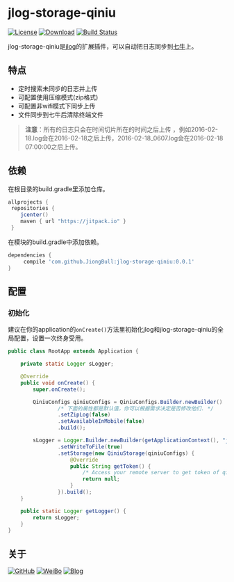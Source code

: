 # jlog-storage-qiniu

[![License](https://img.shields.io/badge/License-Apache%202.0-brightgreen.svg)](https://github.com/JiongBull/jlog-storage-qiniu/blob/master/LICENSE.md)
[![Download](https://jitpack.io/v/JiongBull/jlog-storage-qiniu.svg)](https://jitpack.io/#JiongBull/jlog-storage-qiniu)
[![Build Status](https://travis-ci.org/JiongBull/jlog-storage-qiniu.svg?branch=master)](https://travis-ci.org/JiongBull/jlog-storage-qiniu)

jlog-storage-qiniu是[jlog](https://github.com/JiongBull/jlog)的扩展插件，可以自动把日志同步到[七牛](http://www.qiniu.com)上。

## 特点

* 定时搜索未同步的日志并上传
* 可配置使用压缩模式(zip格式)
* 可配置非wifi模式下同步上传
* 文件同步到七牛后清除终端文件

> **注意**：所有的日志只会在时间切片所在的时间之后上传 ，例如2016-02-18.log会在2016-02-18之后上传，2016-02-18_0607.log会在2016-02-18 07:00:00之后上传。

## 依赖

在根目录的build.gradle里添加仓库。

```groovy
allprojects {
 repositories {
    jcenter()
    maven { url "https://jitpack.io" }
 }
```

在模块的build.gradle中添加依赖。

```groovy
dependencies {
     compile 'com.github.JiongBull:jlog-storage-qiniu:0.0.1'
}
```

## 配置

### 初始化

建议在你的application的`onCreate()`方法里初始化jlog和jlog-storage-qiniu的全局配置，设置一次终身受用。

```java
public class RootApp extends Application {

    private static Logger sLogger;

    @Override
    public void onCreate() {
        super.onCreate();

        QiniuConfigs qiniuConfigs = QiniuConfigs.Builder.newBuilder()
                /* 下面的属性都是默认值，你可以根据需求决定是否修改他们. */
                .setZipLog(false)
                .setAvailableInMobile(false)
                .build();

        sLogger = Logger.Builder.newBuilder(getApplicationContext(), "jlog")
                .setWriteToFile(true)
                .setStorage(new QiniuStorage(qiniuConfigs) {
                    @Override
                    public String getToken() {
                        /* Access your remote server to get token of qiniu. */
                        return null;
                    }
                }).build();
    }

    public static Logger getLogger() {
        return sLogger;
    }
}
```

## 关于

[![GitHub](https://img.shields.io/badge/GitHub-JiongBull-blue.svg)](https://github.com/JiongBull)
[![WeiBo](https://img.shields.io/badge/weibo-JiongBull-blue.svg)](https://weibo.com/jiongbull)
[![Blog](https://img.shields.io/badge/Blog-JiongBull-blue.svg)](http://jiongbull.com)
